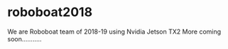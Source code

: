 # roboboat2018

We are Roboboat team of 2018-19 using Nvidia Jetson TX2 
More coming soon...........
